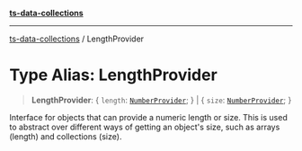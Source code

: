 [**ts-data-collections**](../README.md)

---

[ts-data-collections](../README.md) / LengthProvider

# Type Alias: LengthProvider

> **LengthProvider**: \{ `length`: [`NumberProvider`](NumberProvider.md); \} \| \{ `size`: [`NumberProvider`](NumberProvider.md); \}

Interface for objects that can provide a numeric length or size.
This is used to abstract over different ways of getting an object's size,
such as arrays (length) and collections (size).
